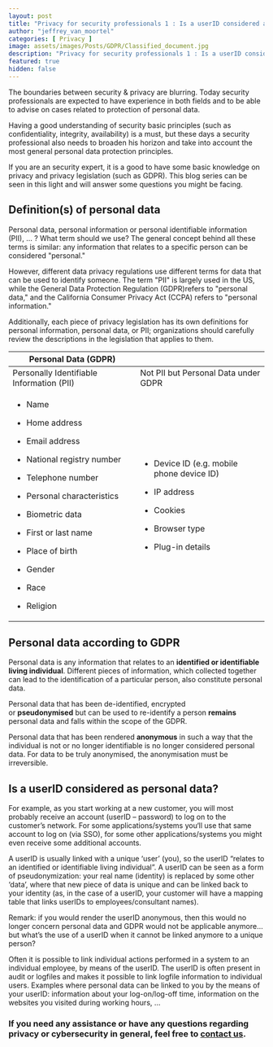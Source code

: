 ```yaml
---
layout: post
title: "Privacy for security professionals 1 : Is a userID considered as personal data?"
author: "jeffrey_van_moortel"
categories: [ Privacy ]
image: assets/images/Posts/GDPR/Classified_document.jpg
description: "Privacy for security professionals 1 : Is a userID considered as personal data?"
featured: true
hidden: false
---
```


The boundaries between security & privacy are blurring. Today security professionals are expected to have experience in both fields and to be able to advise on cases related to protection of personal data.

Having a good understanding of security basic principles (such as confidentiality, integrity, availability) is a must, but these days a security professional also needs to broaden his horizon and take into account the most general personal data protection principles.

If you are an security expert, it is a good to have some basic knowledge on privacy and privacy legislation (such as GDPR). This blog series can be seen in this light and will answer some questions you might be facing.

## Definition(s) of personal data

Personal data, personal information or personal identifiable information (PII), … ? What term should we use? The general concept behind all these terms is similar: any information that relates to a specific person can be considered "personal."

However, different data privacy regulations use different terms for data that can be used to identify someone. The term "PII" is largely used in the US, while the General Data Protection Regulation (GDPR)refers to "personal data," and the California Consumer Privacy Act (CCPA) refers to "personal information."

Additionally, each piece of privacy legislation has its own definitions for personal information, personal data, or PII; organizations should carefully review the descriptions in the legislation that applies to them.

<table><thead><tr class="header"><th>Personal Data (GDPR)</th><th></th></tr></thead>
<tbody><tr class="odd"><td>Personally Identifiable Information (PII)</td><td>Not PII but Personal Data under GDPR</td></tr><tr class="even"><td><ul><li><p>Name</p></li><li><p>Home address</p></li><li><p>Email address</p></li><li><p>National registry number</p></li><li><p>Telephone number</p></li><li><p>Personal characteristics</p></li><li><p>Biometric data</p></li><li><p>First or last name</p></li><li><p>Place of birth</p></li><li><p>Gender</p></li><li><p>Race</p></li><li><p>Religion</p></li></ul></td><td><ul><li><p>Device ID (e.g. mobile phone device ID)</p></li><li><p>IP address</p></li><li><p>Cookies</p></li><li><p>Browser type</p></li><li><p>Plug-in details</p></li></ul></td></tr></tbody></table>

## Personal data according to GDPR

Personal data is any information that relates to an **identified or identifiable living individual**. Different pieces of information, which collected together can lead to the identification of a particular person, also constitute personal data.

Personal data that has been de-identified, encrypted or **pseudonymised** but can be used to re-identify a person **remains** personal data and falls within the scope of the GDPR.

Personal data that has been rendered **anonymous** in such a way that the individual is not or no longer identifiable is no longer considered personal data. For data to be truly anonymised, the anonymisation must be irreversible.

## Is a userID considered as personal data?

For example, as you start working at a new customer, you will most probably receive an account (userID – password) to log on to the customer’s network. For some applications/systems you‘ll use that same account to log on (via SSO), for some other applications/systems you might even receive some additional accounts.

A userID is usually linked with a unique ‘user’ (you), so the userID “relates to an identified or identifiable living individual”. A userID can be seen as a form of pseudonymization: your real name (identity) is replaced by some other ‘data’, where that new piece of data is unique and can be linked back to your identity (as, in the case of a userID, your customer will have a mapping table that links userIDs to employees/consultant names).

Remark: if you would render the userID anonymous, then this would no longer concern personal data and GDPR would not be applicable anymore… but what’s the use of a userID when it cannot be linked anymore to a unique person?

Often it is possible to link individual actions performed in a system to an individual employee, by means of the userID. The userID is often present in audit or logfiles and makes it possible to link logfile information to individual users. Examples where personal data can be linked to you by the means of your userID: information about your log-on/log-off time, information on the websites you visited during working hours, …

### If you need any assistance or have any questions regarding privacy or cybersecurity in general, feel free to [contact us](https://www.ordina.be/diensten/security-and-privacy/).